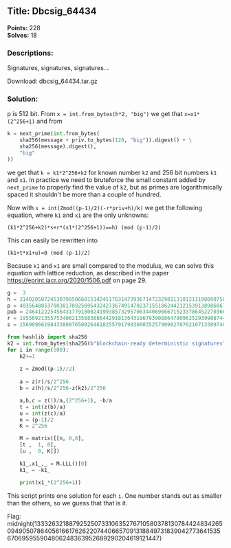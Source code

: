 ## Title: Dbcsig_64434
**Points:** 228  
**Solves:** 18

### Descriptions: 
Signatures, signatures, signatures...

Download: dbcsig_64434.tar.gz

### Solution:
p is 512 bit. From 
`x = int.from_bytes(h*2, "big")`
we get that `x=x1*(2^256+1)` and from 

```python
k = next_prime(int.from_bytes(
    sha256(message + priv.to_bytes(128, "big")).digest() + \
    sha256(message).digest(),
    "big"
))
```

we get that `k = k1*2^256+k2` for known number `k2` and 256 bit numbers `k1` and `x1`.
In practice we need to bruteforce the small constant added by `next_prime` to properly find the value of `k2`, but as primes are logarithmically spaced it shouldn't be more than a couple of hundred. 

Now with `s = int(Zmod((p-1)/2)(-r*priv+h)/k)` we get the following equation, where `k1` and `x1` are the only unknowns:

`(k1*2^256+k2)*s+r*(x1*(2^256+1))==h) (mod (p-1)/2)`

This can easily be rewritten into 

`(k1+t*x1+u)=0 (mod (p-1)/2)`

Because `k1` and `x1` are small compared to the modulus, we can solve this equation with lattice reduction, as described in the paper https://eprint.iacr.org/2020/1506.pdf on page 29.

```python
g =  3
h = 31402050724530798506681514245176314739367147232981131812111980907582143500008
p = 403564885370838178925695432427367491470237155186244212153913898686763710896400971013343861778118177227348808022449550091155336980246939657874541422921996385839128510463
pub = 246412225456431779180824199385732957003440696667152337864522703662113001727131541828819072458270449510317065822513378769528087093456569455854781212817817126406744124198
r = 195569213557534062135883086442918136431967939088647809625293990874404630325238896363416607124844217333997865971186768485716700133773423095190740751263071126576205643521
s = 156909661984338007650026461825579179936003525790982707621071330974873615448305401425316804780001319386278769029432437834130771981383408535426433066382954348912235133967

from hashlib import sha256
k2 = int.from_bytes(sha256(b"blockchain-ready deterministic signatures").digest(),"big")
for i in range(500):
    k2+=1
    
    z = Zmod((p-1)//2)
    
    a = z(r)/s/2^256
    b = z(h)/s/2^256-z(k2)/2^256

    a,b,c = z(1)/a,(2^256+1), -b/a
    t = int(z(b)/a)
    u = int(z(c)/a)
    n = (p-1)/2
    K = 2^256

    M = matrix([[n, 0,0],
    [t ,  1, 0],
    [u ,  0, K]])

    k1_,x1_,_ = M.LLL()[0]
    k1_ = -k1_

    print(x1_*(2^256+1))
```

This script prints one solution for each `i`. One number stands out as smaller than the others, so we guess that that is it.

Flag: midnight{13332632188792525073310635276710580378130784424834265094905078640561661762622074406657091318849731839042773641535670695955904806248363952689290204619121447}
